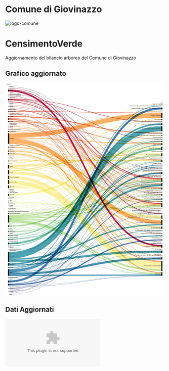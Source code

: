 # Comune di Giovinazzo

![logo-comune](https://www.comune.giovinazzo.ba.it/images/logo_comune.png)


# CensimentoVerde
Aggiornamento del bilancio arboreo del Comune di Giovinazzo

## Grafico aggiornato
![Grafico-2022](https://github.com/ComuneGiovinazzo/CensimentoVerde/blob/b6e4d69655b53ee8a2a5787b596594b8b2ac78b1/Grafico%202022.jpg)

## Dati Aggiornati
![GIOVINAZZO CENSIMENTO VERDE_2022](https://github.com/ComuneGiovinazzo/CensimentoVerde/blob/3a7ad9f78e82e4aef8e00310cb166a458eb85016/GIOVINAZZO%20CENSIMENTO%20VERDE_2023.xlsx)


